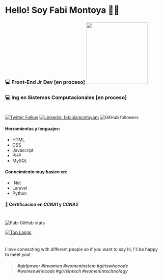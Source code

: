 <img src="https://t4.ftcdn.net/jpg/02/94/27/81/360_F_294278154_VlUZuAtOprZWhAiAplmvBJg7grD85r9Q.jpg" width=100% height=10>

# Hello! Soy Fabi Montoya :rocket::crown:

### :computer: Front-End Jr Dev [en proceso] <img src="https://static.vecteezy.com/ti/vecteur-libre/p3/227854-vecteur-de-developpeur-feminin-gratuit-vectoriel.jpg" width="200">

### :computer: Ing en Sistemas Computacionales [en proceso]

<img src="https://t4.ftcdn.net/jpg/02/94/27/81/360_F_294278154_VlUZuAtOprZWhAiAplmvBJg7grD85r9Q.jpg" width=100% height=10>

[![Twitter Follow](https://img.shields.io/twitter/follow/fabimmu?label=Follow)](https://twitter.com/intent/follow?screen_name=fabimmu)
[![Linkedin: fabiolamontoyam](https://img.shields.io/badge/-fabiolamontoyam-blue?style=flat-square&logo=Linkedin&logoColor=white&link=https://www.linkedin.com/in/fabiolamontoyam/)](https://www.linkedin.com/in/fabiolamontoyam/)
![GitHub followers](https://img.shields.io/github/followers/fabimmu?label=Follow&style=social)

#### Herramientas y lenguajes:

- HTML
- CSS
- Javascript
- PHP
- MySQL

#### Conocimiento muy basico en:

- .Net
- Laravel
- Python

#### :satellite: Certificacion en **_CCNA1_** y **_CCNA2_**

<img src="https://t4.ftcdn.net/jpg/02/94/27/81/360_F_294278154_VlUZuAtOprZWhAiAplmvBJg7grD85r9Q.jpg" width=100% height=10>

![Fabi GitHub stats](https://github-readme-stats.vercel.app/api?username=fabimmu&theme=material-palenight&show_icons=true)

[![Top Langs](https://github-readme-stats.vercel.app/api/top-langs/?username=fabimmu)](https://github.com/fabimmu/github-readme-stats)

<img src="https://t4.ftcdn.net/jpg/02/94/27/81/360_F_294278154_VlUZuAtOprZWhAiAplmvBJg7grD85r9Q.jpg" width=100% height=10>

I love connecting with different people so if you want to say hi, I'll be happy to meet you!

> ##### _#girlpower #itwomen #womeninstem #girlswhocode #womenwhocode #girlsintech #womenintechnology_
